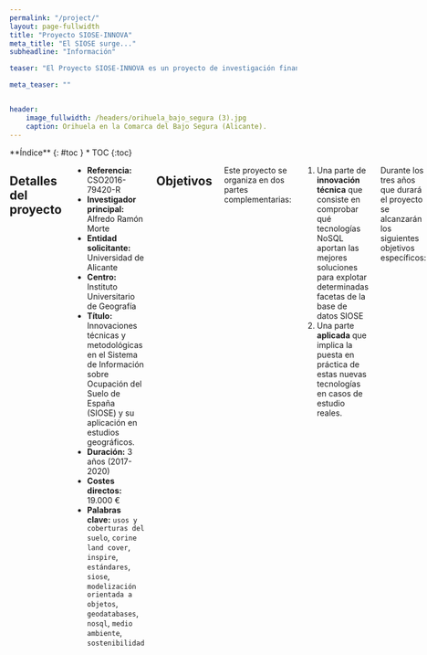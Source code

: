 ```yaml
---
permalink: "/project/"
layout: page-fullwidth
title: "Proyecto SIOSE-INNOVA"
meta_title: "El SIOSE surge..."
subheadline: "Información"

teaser: "El Proyecto SIOSE-INNOVA es un proyecto de investigación financiado por el Programa Estatal de Investigación, Desarrollo e Innovación Orientada a los Retos de la Sociedad, en el marco del Plan Estatal de Investigación Científica y Técnica y de Innovación 2013-2016."

meta_teaser: ""


header:
    image_fullwidth: /headers/orihuela_bajo_segura (3).jpg
    caption: Orihuela en la Comarca del Bajo Segura (Alicante).
---
```


<!--more-->

<div class="row">
<div class="medium-4 medium-push-8 columns" markdown="1">
<div class="panel radius" markdown="1">
**Índice**
{: #toc }
*  TOC
{:toc}
</div>
</div><!-- /.medium-4.columns -->



<div class="medium-8 medium-pull-4 columns" markdown="1">


## Detalles del proyecto

- **Referencia:** CSO2016-79420-R
- **Investigador principal:** Alfredo Ramón Morte
- **Entidad solicitante:** Universidad de Alicante
- **Centro:** Instituto Universitario de Geografía
- **Título:** Innovaciones técnicas y metodológicas en el Sistema de Información sobre Ocupación del Suelo de España (SIOSE) y su aplicación en estudios geográficos.
- **Duración:** 3 años (2017-2020)
- **Costes directos:** 19.000 €
- **Palabras clave:** `usos y coberturas del suelo`, `corine land cover`, `inspire`, `estándares`, `siose`, `modelización orientada a objetos`, `geodatabases`, `nosql`, `medio ambiente`, `sostenibilidad`


## Objetivos

Este proyecto se organiza en dos partes complementarias:

1. Una parte de **innovación técnica** que consiste en comprobar qué tecnologías NoSQL aportan las mejores soluciones para explotar determinadas facetas de la base de datos SIOSE
2. Una parte **aplicada** que implica la puesta en práctica de estas nuevas tecnologías en casos de estudio reales.

 
Durante los tres años que durará el proyecto se alcanzarán los siguientes objetivos específicos:

1. **Crear un marco de experimentación reproducible** y fácilmente utilizable por un gran número de usuarios.
2. **Analizar** las necesidades y rendimiento de distintas tecnologías de **bases de datos NoSQL** para la explotación del SIOSE.
3. **Desarrollar e implementar un nuevo modelo de datos auxiliar** que permita extender las posibilidades de análisis del SIOSE con técnicas de Big Data o Data Mining.
4. **Evaluar la usabilidad de los datos SIOSE** en distintas plataformas tecnológicas, mediante su aplicación en **casos de uso reales** en los que utilizar datos de ocupación del suelo resulte esencial.


## Resumen

Los usos del suelo (Land Use; LU) se definen como clasificaciones del territorio, de acuerdo con su dimensión funcional o su dedicación socioeconómica, tanto actual como planificada (por ejemplo, residencial, industrial, comercial, agrícola, forestal, recreativo). En cambio, las coberturas del suelo (Land Cover; LC) se definen desde un punto de vista más antropocéntrico, describiendo la superficie de la Tierra por sus características biofísicas.

La disponibilidad de conjuntos de datos LU/LC homogéneos es una necesidad indispensable para la toma de decisiones políticas y para una administración efectiva de los recursos naturales. Estas capas de geoinformación son necesarias en todo tipo de estudios geográficos de ordenación del territorio, silvicultura, agricultura, gestión de recursos hídricos, riesgos naturales, conservación del medio ambiente y estudios sobre cambio climático.

En 2005, SIOSE (Sistema de Información sobre Ocupación del Suelo de España) fue la primera iniciativa en aplicar las especificaciones INSPIRE sobre LU/LC sobre modelización de datos, consiguiendo importantes avances en estandarización, armonización y coordinación de la producción de bases de datos de ocupación del suelo de España. Desde entonces SIOSE se ha convertido en un modelo de buenas prácticas para otras iniciativas europeas. Un aspecto clave para entender el modelo SIOSE es que se trata de un modelo orientado a objetos, lo cual tiene numerosas ventajas en cuanto a riqueza descriptiva y extensibilidad. Sin embargo, puede que el principal inconveniente que tengan los sistemas de descripciones orientados a objetos sea su escasa usabilidad o capacidad de uso por parte de usuarios no expertos. Además, los Sistemas de Información Geográfica (SIG) no están preparados para almacenar los datos de usos del suelo modelizados como objetos de un modo natural.

En este proyecto se ha conformado un grupo de investigación multidisciplinar compuesto por geógrafos, geodestas, físicos e informáticos con un interés común por el estudio de las bases de datos geográficas. La colaboración entre la universidad y el equipo de investigación responsable de la base de datos SIOSE es esencial para estudiar los inconvenientes teóricos-prácticos y buscarles una solución.

Los objetivos principales de este proyecto tienen una parte de innovación técnica y otra aplicada. La innovación técnica consiste en integrar nuevas tecnologías de bases de datos geoespaciales que permiten almacenar los datos geográficos modelizados como objetos de un modo más natural. Complementariamente, la parte aplicada consistirá en utilizar estas nuevas tecnologías en casos reales de estudio que puedan beneficiarse en mayor medida del modelo orientado a objetos del SIOSE.
Los desarrollos planteados en esta propuesta servirán para aumentar la accesibilidad y capacidad de uso de los datos LU/LC en España. Esto conllevará un mejor aprovechamiento de los recursos tecnológicos proporcionados por el Instituto Geográfico Nacional, así como significativos ahorros de tiempo y recursos en la realización de estudios de carácter geográfico.



</div><!-- /.medium-8.columns -->
</div><!-- /.row -->



